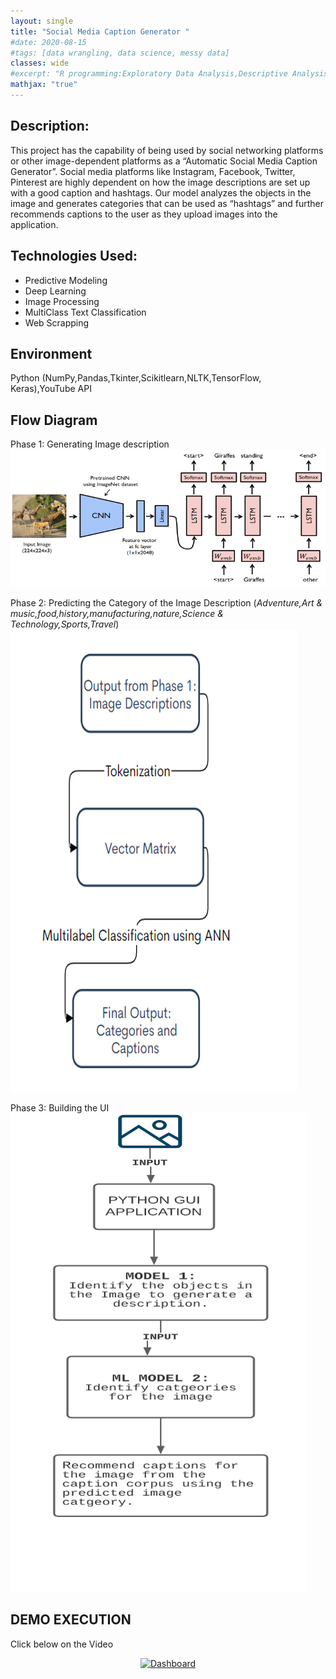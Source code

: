 ```yaml
---
layout: single
title: "Social Media Caption Generator "
#date: 2020-08-15
#tags: [data wrangling, data science, messy data]
classes: wide
#excerpt: "R programming:Exploratory Data Analysis,Descriptive Analysis,Predictive Analysis(Classification):Stepwise Logit Regression-Decision Tree-Random Forest Modeling,Data Visualization:ggplot2"
mathjax: "true"
---
```

## Description:
This project has the capability of being used by social networking platforms or other image-dependent platforms as a “Automatic Social Media Caption Generator”. Social media platforms like Instagram, Facebook, Twitter, Pinterest are highly dependent on how the image descriptions are set up with a good caption and hashtags. Our model analyzes the objects in the image and generates categories that can be used as “hashtags” and further recommends captions to the user as they upload images into the application. 

## Technologies Used:
- Predictive Modeling
- Deep Learning
- Image Processing
- MultiClass Text Classification
- Web Scrapping

## Environment
Python (NumPy,Pandas,Tkinter,Scikitlearn,NLTK,TensorFlow, Keras),YouTube API

## Flow Diagram
Phase 1: Generating Image description
![picture3](/images/Caption_Generator/Picture3.png)

Phase 2: Predicting the Category of the Image Description (<i>Adventure,Art & music,food,history,manufacturing,nature,Science & Technology,Sports,Travel</i>)
![picture2](/images/Caption_Generator/Picture2.png)

Phase 3: Building the UI
![picture1](/images/Caption_Generator/Picture1.png)


## DEMO EXECUTION 
Click below on the Video

<div align="center">
      <a href="https://youtu.be/pN-hK5NqQjk">
     <img 
      src="https://img.youtube.com/vi/pN-hK5NqQjk/0.jpg" 
      alt="Dashboard" 
      style="width:50%;">
      </a>
</div>
    


